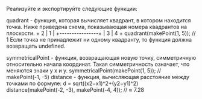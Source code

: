 Реализуйте и экспортируйте следующие функции:

quadrant - функция, которая вычисляет квадрант, в котором находится точка. Ниже приведена схема, показывающая номера квадрантов на плоскости.
        +
      2 | 1
        |
+----------------+
        |
      3 | 4
        +
quadrant(makePoint(1, 5)); // 1
Если точка не принадлежит ни одному квадранту, то функция должна возвращать undefined.

symmetricalPoint - функция, возвращающая новую точку, симметричную относительно начала координат. Такая симметричность означает, что меняются знаки у x и y.
symmetricalPoint(makePoint(1, 5)); // makePoint(-1, -5)
distance - функция, вычисляющая расстояние между точками по формуле: d = sqrt((x2−x1)^2+(y2−y1)^2)
distance(makePoint(-2, -3), makePoint(-4, 4)); // ≈ 7.28

